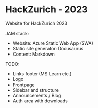# HackZurich - 2023

Website for HackZurich 2023

JAM stack:
- Website: Azure Static Web App (SWA)
- Static site generator: Docusaurus
- Content: Markdown


TODO:
- Links footer (MS Learn etc.)
- Logo
- Frontpage
- Sidebar and structure
- Announcements / Blog
- Auth area with downloads

